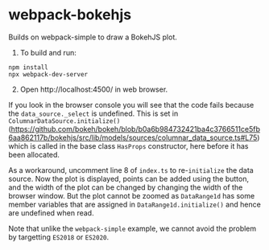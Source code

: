 # webpack-bokehjs

Builds on webpack-simple to draw a BokehJS plot.

1. To build and run:
```
npm install
npx webpack-dev-server
```
2. Open http://localhost:4500/ in web browser.

If you look in the browser console you will see that the code fails because the `data_source._select` is undefined. This is set in `ColumnarDataSource.initialize()` (https://github.com/bokeh/bokeh/blob/b0a6b984732421ba4c3766511ce5fb6aa862117b/bokehjs/src/lib/models/sources/columnar_data_source.ts#L75) which is called in the base class `HasProps` constructor, here before it has been allocated.

As a workaround, uncomment line 8 of `index.ts` to re-`initialize` the data source. Now the plot is displayed, points can be added using the button, and the width of the plot can be changed by changing the width of the browser window. But the plot cannot be zoomed as `DataRange1d` has some member variables that are assigned in `DataRange1d.initialize()` and hence are undefined when read.

Note that unlike the `webpack-simple` example, we cannot avoid the problem by targetting `ES2018` or `ES2020`.
